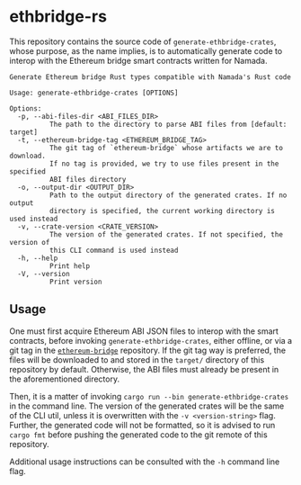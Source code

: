 # ethbridge-rs

This repository contains the source code of `generate-ethbridge-crates`, whose
purpose, as the name implies, is to automatically generate code to interop with
the Ethereum bridge smart contracts written for Namada.

```
Generate Ethereum bridge Rust types compatible with Namada's Rust code

Usage: generate-ethbridge-crates [OPTIONS]

Options:
  -p, --abi-files-dir <ABI_FILES_DIR>
          The path to the directory to parse ABI files from [default: target]
  -t, --ethereum-bridge-tag <ETHEREUM_BRIDGE_TAG>
          The git tag of `ethereum-bridge` whose artifacts we are to download.
          If no tag is provided, we try to use files present in the specified
          ABI files directory
  -o, --output-dir <OUTPUT_DIR>
          Path to the output directory of the generated crates. If no output
          directory is specified, the current working directory is used instead
  -v, --crate-version <CRATE_VERSION>
          The version of the generated crates. If not specified, the version of
          this CLI command is used instead
  -h, --help
          Print help
  -V, --version
          Print version
```

## Usage

One must first acquire Ethereum ABI JSON files to interop with the smart contracts,
before invoking `generate-ethbridge-crates`, either offline, or via a git tag in
the [`ethereum-bridge`](https://github.com/anoma/ethereum-bridge) repository. If
the git tag way is preferred, the files will be downloaded to and stored in the
`target/` directory of this repository by default. Otherwise, the ABI files must
already be present in the aforementioned directory.

Then, it is a matter of invoking `cargo run --bin generate-ethbridge-crates` in
the command line. The version of the generated crates will be the same of the
CLI util, unless it is overwritten with the `-v <version-string>` flag. Further,
the generated code will not be formatted, so it is advised to run `cargo fmt`
before pushing the generated code to the git remote of this repository.

Additional usage instructions can be consulted with the `-h` command line flag.
